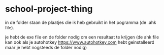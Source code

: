 # school-project-thing
in de folder staan de plaatjes die ik heb gebruikt in het pogramma (de .ahk file).

je hebt de exe file en de folder nodig om een resultaat te krijgen (de ahk file kan ook als je autohotkey https://www.autohotkey.com hebt geinstalleerd maar je hebt nogsteeds de folder nodig)
